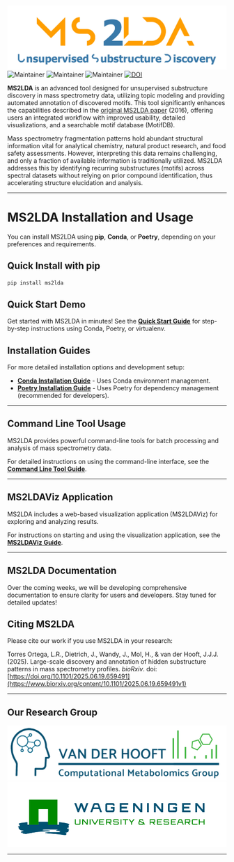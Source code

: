 ![header](https://raw.githubusercontent.com/vdhooftcompmet/MS2LDA/main/App/assets/MS2LDA_LOGO_white.jpg)
![Maintainer](https://img.shields.io/badge/maintainer-Rosina_Torres_Ortega-blue)
![Maintainer](https://img.shields.io/badge/maintainer-Jonas_Dietrich-blue)
![Maintainer](https://img.shields.io/badge/maintainer-Joe_Wandy-blue)
[![DOI](https://zenodo.org/badge/DOI/10.5281/zenodo.12625409.svg)](https://doi.org/10.5281/zenodo.11394248)

**MS2LDA** is an advanced tool designed for unsupervised substructure discovery in mass spectrometry data, utilizing topic modeling and providing automated annotation of discovered motifs. This tool significantly enhances the capabilities described in the [original MS2LDA paper](https://www.pnas.org/doi/abs/10.1073/pnas.1608041113) (2016), offering users an integrated workflow with improved usability, detailed visualizations, and a searchable motif database (MotifDB).

Mass spectrometry fragmentation patterns hold abundant structural information vital for analytical chemistry, natural product research, and food safety assessments. However, interpreting this data remains challenging, and only a fraction of available information is traditionally utilized. MS2LDA addresses this by identifying recurring substructures (motifs) across spectral datasets without relying on prior compound identification, thus accelerating structure elucidation and analysis.

---

# MS2LDA Installation and Usage

You can install MS2LDA using **pip**, **Conda**, or **Poetry**, depending on your preferences and requirements.

## Quick Install with pip

```bash
pip install ms2lda
```

## Quick Start Demo

Get started with MS2LDA in minutes! See the [**Quick Start Guide**](QUICK_START.md) for step-by-step instructions using Conda, Poetry, or virtualenv.

## Installation Guides

For more detailed installation options and development setup:

- [**Conda Installation Guide**](README_CONDA.md) - Uses Conda environment management.
- [**Poetry Installation Guide**](README_POETRY.md) - Uses Poetry for dependency management (recommended for developers).

---

## Command Line Tool Usage

MS2LDA provides powerful command-line tools for batch processing and analysis of mass spectrometry data.

For detailed instructions on using the command-line interface, see the [**Command Line Tool Guide**](README_CLI.md).

---

## MS2LDAViz Application

MS2LDA includes a web-based visualization application (MS2LDAViz) for exploring and analyzing results.

For instructions on starting and using the visualization application, see the [**MS2LDAViz Guide**](README_VIZ.md).

---

## MS2LDA Documentation
Over the coming weeks, we will be developing comprehensive documentation to ensure clarity for users and developers. Stay tuned for detailed updates!

## Citing MS2LDA

Please cite our work if you use MS2LDA in your research:

Torres Ortega, L.R., Dietrich, J., Wandy, J., Mol, H., & van der Hooft, J.J.J. (2025). Large-scale discovery and annotation of hidden substructure patterns in mass spectrometry profiles. *bioRxiv*. doi: [https://doi.org/10.1101/2025.06.19.659491](https://www.biorxiv.org/content/10.1101/2025.06.19.659491v1)

---

## Our Research Group

[![GitHub Logo](https://github.com/vdhooftcompmet/group-website/blob/main/website/custom/logo/logo.png?raw=true)](https://vdhooftcompmet.github.io)
[![Github Logo](App/assets/WUR_RGB_standard_2021.png?raw=true)](https://www.wur.nl/en.htm)

---
